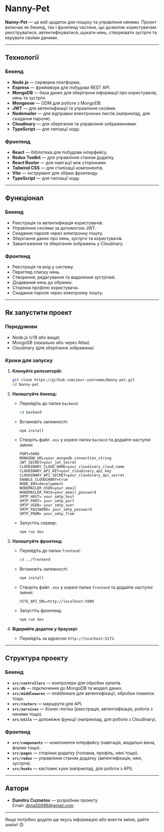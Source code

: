 # Nanny-Pet

**Nanny-Pet** — це веб-додаток для пошуку та управління нянями. Проект включає як бекенд, так і фронтенд частини, що дозволяє користувачам реєструватися, автентифікуватися, шукати нянь, створювати зустрічі та керувати своїми даними.

---

## Технології

### Бекенд

- **Node.js** — серверна платформа.
- **Express** — фреймворк для побудови REST API.
- **MongoDB** — база даних для зберігання інформації про користувачів, нянь та зустрічі.
- **Mongoose** — ODM для роботи з MongoDB.
- **JWT** — для автентифікації та управління сесіями.
- **Nodemailer** — для відправки електронних листів (наприклад, для скидання пароля).
- **Cloudinary** — для зберігання та управління зображеннями.
- **TypeScript** — для типізації коду.

### Фронтенд

- **React** — бібліотека для побудови інтерфейсу.
- **Redux Toolkit** — для управління станом додатку.
- **React Router** — для навігації між сторінками.
- **Tailwind CSS** — для стилізації компонентів.
- **Vite** — інструмент для збірки фронтенду.
- **TypeScript** — для типізації коду.

---

## Функціонал

### Бекенд

- Реєстрація та автентифікація користувачів.
- Управління сесіями за допомогою JWT.
- Скидання пароля через електронну пошту.
- Зберігання даних про нянь, зустрічі та користувачів.
- Завантаження та зберігання зображень у Cloudinary.

### Фронтенд

- Реєстрація та вхід у систему.
- Перегляд списку нянь.
- Створення, редагування та видалення зустрічей.
- Додавання нянь до обраних.
- Сторінка профілю користувача.
- Скидання пароля через електронну пошту.

---

## Як запустити проект

### Передумови

- Node.js (v18 або вище)
- MongoDB (локально або через Atlas)
- Cloudinary (для зберігання зображень)

### Кроки для запуску

1. **Клонуйте репозиторій:**

   ```bash
   git clone https://github.com/your-username/Nanny-pet.git
   cd Nanny-pet
   ```

2. **Налаштуйте бекенд:**

   - Перейдіть до папки `backend`:
     ```bash
     cd backend
     ```
   - Встановіть залежності:
     ```bash
     npm install
     ```
   - Створіть файл `.env` у корені папки `backend` та додайте наступні змінні:
     ```env
     PORT=5000
     MONGODB_URL=your_mongodb_connection_string
     JWT_SECRET=your_jwt_secret
     CLOUDINARY_CLOUD_NAME=your_cloudinary_cloud_name
     CLOUDINARY_API_KEY=your_cloudinary_api_key
     CLOUDINARY_API_SECRET=your_cloudinary_api_secret
     ENABLE_CLOUDINARY=true
     NODE_ENV=development
     NODEMAILER_USER=your_email
     NODEMAILER_PASS=your_email_password
     SMTP_HOST= your_smtp_host
     SMTP_PORT= your_smtp_port
     SMTP_USER= your_smtp_user
     SMTP_PASSWORD= your_smtp_password
     SMTP_FROM= your_smtp_from
     ```
   - Запустіть сервер:
     ```bash
     npm run dev
     ```

3. **Налаштуйте фронтенд:**

   - Перейдіть до папки `frontend`:
     ```bash
     cd ../frontend
     ```
   - Встановіть залежності:
     ```bash
     npm install
     ```
   - Створіть файл `.env` у корені папки `frontend` та додайте наступні змінні:
     ```env
     VITE_API_URL=http://localhost:5000
     ```
   - Запустіть фронтенд:
     ```bash
     npm run dev
     ```

4. **Відкрийте додаток у браузері:**
   - Перейдіть за адресою `http://localhost:5173`.

---

## Структура проекту

### Бекенд

- **`src/controllers`** — контролери для обробки запитів.
- **`src/db`** — підключення до MongoDB та моделі даних.
- **`src/middlewares`** — middleware для автентифікації, обробки помилок тощо.
- **`src/routers`** — маршрути для API.
- **`src/services`** — бізнес-логіка (реєстрація, автентифікація, робота з нянями тощо).
- **`src/utils`** — допоміжні функції (наприклад, для роботи з Cloudinary).

### Фронтенд

- **`src/components`** — компоненти інтерфейсу (навігація, модальні вікна, форми тощо).
- **`src/pages`** — сторінки додатку (головна, профіль, няні тощо).
- **`src/redux`** — управління станом додатку (автентифікація, няні, зустрічі).
- **`src/hooks`** — кастомні хуки (наприклад, для роботи з API).

---

## Автори

- **Dumitru Cuznetov** — розробник проекту.  
  Email: [dima50066@gmail.com](mailto:dima50066@gmail.com)

---

Якщо потрібно додати ще якусь інформацію або внести зміни, дайте знати! 😊
